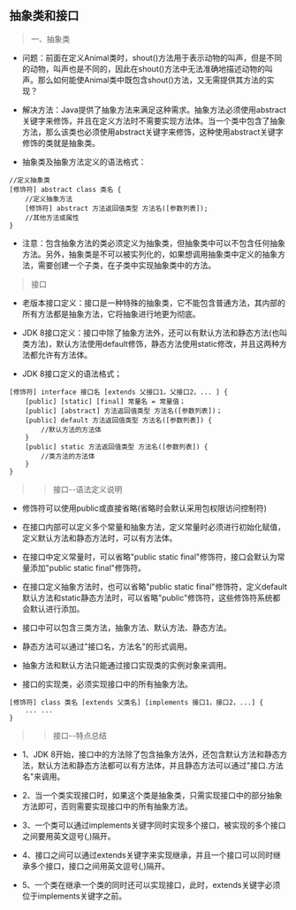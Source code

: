 ## 抽象类和接口
> 一、抽象类
- 问题：前面在定义Animal类时，shout()方法用于表示动物的叫声，但是不同的动物，叫声也是不同的，因此在shout()方法中无法准确地描述动物的叫声。那么如何能使Animal类中既包含shout()方法，又无需提供其方法的实现？

- 解决方法：Java提供了抽象方法来满足这种需求。抽象方法必须使用abstract关键字来修饰，并且在定义方法时不需要实现方法体。当一个类中包含了抽象方法，那么该类也必须使用abstract关键字来修饰，这种使用abstract关键字修饰的类就是抽象类。

- 抽象类及抽象方法定义的语法格式：
```
//定义抽象类
[修饰符] abstract class 类名 {
    //定义抽象方法
    [修饰符] abstract 方法返回值类型 方法名([参数列表]);
    //其他方法或属性
}
```

- 注意：包含抽象方法的类必须定义为抽象类，但抽象类中可以不包含任何抽象方法。另外，抽象类是不可以被实列化的，如果想调用抽象类中定义的抽象方法，需要创建一个子类，在子类中实现抽象类中的方法。

>接口
- 老版本接口定义：接口是一种特殊的抽象类，它不能包含普通方法，其内部的所有方法都是抽象方法，它将抽象进行地更为彻底。

- JDK 8接口定义：接口中除了抽象方法外，还可以有默认方法和静态方法(也叫类方法)，默认方法使用default修饰，静态方法使用static修改，并且这两种方法都允许有方法体。

- JDK 8接口定义的语法格式；
```
[修饰符] interface 接口名 [extends 父接口1，父接口2，... ] {
    [public] [static] [final] 常量名 = 常量值；
    [public] [abstract] 方法返回值类型 方法名([参数列表])；
    [public] default 方法返回值类型 方法名([参数列表]) {
        //默认方法的方法体
    }
    [public] static 方法返回值类型 方法名([参数列表]) {
        //类方法的方法体
    }
}
```
>> 接口--语法定义说明
- 修饰符可以使用public或直接省略(省略时会默认采用包权限访问控制符)

- 在接口内部可以定义多个常量和抽象方法，定义常量时必须进行初始化赋值，定义默认方法和静态方法时，可以有方法体。

- 在接口中定义常量时，可以省略"public static final"修饰符，接口会默认为常量添加"public static final"修饰符。

- 在接口定义抽象方法时，也可以省略"public static final"修饰符，定义default默认方法和static静态方法时，可以省略"public"修饰符，这些修饰符系统都会默认进行添加。

- 接口中可以包含三类方法，抽象方法、默认方法、静态方法。

- 静态方法可以通过"接口名，方法名"的形式调用。

- 抽象方法和默认方法只能通过接口实现类的实例对象来调用。

- 接口的实现类，必须实现接口中的所有抽象方法。
```
[修饰符] class 类名 [extends 父类名] [implements 接口1，接口2，...] {
    ... ...
}
```
>>接口--特点总结
- 1、JDK 8开始，接口中的方法除了包含抽象方法外，还包含默认方法和静态方法，默认方法和静态方法都可以有方法体，并且静态方法可以通过"接口.方法名"来调用。

- 2、当一个类实现接口时，如果这个类是抽象类，只需实现接口中的部分抽象方法即可，否则需要实现接口中的所有抽象方法。

- 3、一个类可以通过implements关键字同时实现多个接口，被实现的多个接口之间要用英文逗号(,)隔开。

- 4、接口之间可以通过extends关键字来实现继承，并且一个接口可以同时继承多个接口，接口之间用英文逗号(,)隔开。

- 5、一个类在继承一个类的同时还可以实现接口，此时，extends关键字必须位于implements关键字之前。
